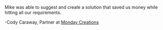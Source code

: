 ---
---
<p>Mike was able to suggest and create a solution that saved us money while hitting all our requirements.</p>
<footer>-Cody Caraway, Partner at <a href="https://www.monday-creations.com/">Monday Creations</a></footer>